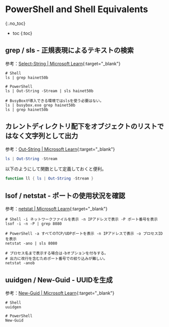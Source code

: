 # PowerShell and Shell Equivalents
{:.no_toc}

* toc
{:toc}

## grep / sls - 正規表現によるテキストの検索

参考：[Select-String \| Microsoft Learn](https://learn.microsoft.com/ja-jp/powershell/module/microsoft.powershell.utility/select-string){:target="_blank"}  

```
# Shell
ls | grep hainet50b

# PowerShell
ls | Out-String -Stream | sls hainet50b

# BusyBoxが導入できる環境ではslsを使う必要はない。
ls | busybox.exe grep hainet50b
ls | grep hainet50b
```

## カレントディレクトリ配下をオブジェクトのリストではなく文字列として出力

参考：[Out-String \| Microsoft Learn](https://learn.microsoft.com/ja-jp/powershell/module/microsoft.powershell.utility/out-string){:target="_blank"}

```powershell
ls | Out-String -Stream
```

以下のようにして関数として定義しておくと便利。

```powershell
function ll { ls | Out-String -Stream }
```

## lsof / netstat - ポートの使用状況を確認

参考：[netstat \| Microsoft Learn](https://learn.microsoft.com/ja-jp/windows-server/administration/windows-commands/netstat){:target="_blank"}

```
# Shell -i ネットワークファイルを表示 -n IPアドレスで表示 -P ポート番号を表示
lsof -i -n -P | grep 8080

# PowerShell -a すべてのTCP/UDPポートを表示 -n IPアドレスで表示 -o プロセスIDを表示
netstat -ano | sls 8080

# プロセス名まで表示する場合は-bオプションを付与する。
# 出力に改行を含むためポート番号での絞り込みが難しい。
netstat -anob
```

## uuidgen / New-Guid - UUIDを生成

参考：[New-Guid \| Microsoft Learn](https://learn.microsoft.com/ja-jp/powershell/module/microsoft.powershell.utility/new-guid?view=powershell-7.3){:target="_blank"}

```
# Shell
uuidgen

# PowerShell
New-Guid
```